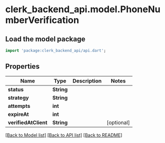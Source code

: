 # clerk_backend_api.model.PhoneNumberVerification

## Load the model package
```dart
import 'package:clerk_backend_api/api.dart';
```

## Properties
Name | Type | Description | Notes
------------ | ------------- | ------------- | -------------
**status** | **String** |  | 
**strategy** | **String** |  | 
**attempts** | **int** |  | 
**expireAt** | **int** |  | 
**verifiedAtClient** | **String** |  | [optional] 

[[Back to Model list]](../README.md#documentation-for-models) [[Back to API list]](../README.md#documentation-for-api-endpoints) [[Back to README]](../README.md)


